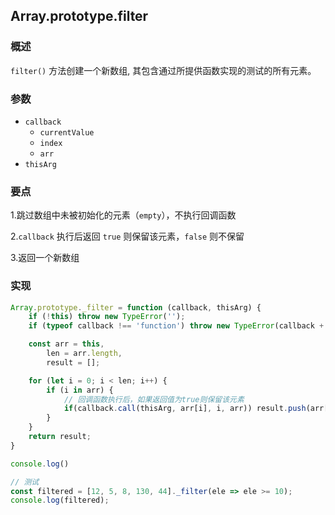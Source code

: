 ## Array.prototype.filter
### 概述
`filter()` 方法创建一个新数组, 其包含通过所提供函数实现的测试的所有元素。
### 参数
- `callback`
    - `currentValue`
    - `index`
    - `arr`
- `thisArg`
### 要点
1.跳过数组中未被初始化的元素（`empty`），不执行回调函数

2.`callback` 执行后返回 `true` 则保留该元素，`false` 则不保留

3.返回一个新数组

### 实现
```js
Array.prototype._filter = function (callback, thisArg) {
    if (!this) throw new TypeError('');
    if (typeof callback !== 'function') throw new TypeError(callback + 'is not a function!');

    const arr = this,
        len = arr.length,
        result = [];

    for (let i = 0; i < len; i++) {
        if (i in arr) {
            // 回调函数执行后，如果返回值为true则保留该元素
            if(callback.call(thisArg, arr[i], i, arr)) result.push(arr[i]);
        }
    }
    return result;
}

console.log()

// 测试
const filtered = [12, 5, 8, 130, 44]._filter(ele => ele >= 10);
console.log(filtered);
```
